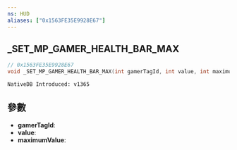 ```yaml
---
ns: HUD
aliases: ["0x1563FE35E9928E67"]
---
```

## _SET_MP_GAMER_HEALTH_BAR_MAX

```c
// 0x1563FE35E9928E67
void _SET_MP_GAMER_HEALTH_BAR_MAX(int gamerTagId, int value, int maximumValue);
```

```
NativeDB Introduced: v1365
```

## 參數
* **gamerTagId**:
* **value**:
* **maximumValue**:
